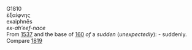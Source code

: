 <body>
  <p>G1810<br>  ἐξαίφνης  <br> exaiphnēs  <br><i>ex-ah‘eef-nace </i><br>From <a href="g1537.htm">1537</a> and the base of <a href="g0160.htm">160</a>  <i>of</i> a <i>sudden</i> (<i>unexpectedly</i>): - suddenly. Compare <a href="g1819.htm">1819</a> <br></p>
 </body>